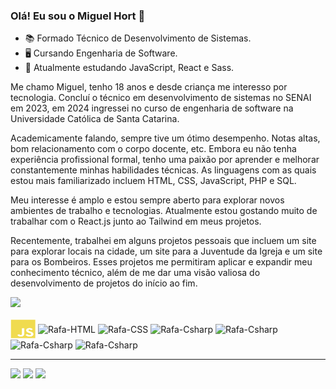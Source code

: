 ### Olá! Eu sou o Miguel Hort 👋

- 📚 Formado Técnico de Desenvolvimento de Sistemas.
- 🖥️ Cursando Engenharia de Software.
- 🌱 Atualmente estudando JavaScript, React e Sass.

Me chamo Miguel, tenho 18 anos e desde criança me interesso por tecnologia. Concluí o técnico em desenvolvimento de sistemas no SENAI em 2023, em 2024 ingressei no curso de engenharia de software na Universidade Católica de Santa Catarina.

Academicamente falando, sempre tive um ótimo desempenho. Notas altas, bom relacionamento com o corpo docente, etc. Embora eu não tenha experiência profissional formal, tenho uma paixão por aprender e melhorar constantemente minhas habilidades técnicas. As linguagens com as quais estou mais familiarizado incluem HTML, CSS, JavaScript, PHP e SQL.

Meu interesse é amplo e estou sempre aberto para explorar novos ambientes de trabalho e tecnologias. Atualmente estou gostando muito de trabalhar com o React.js junto ao Tailwind em meus projetos.

Recentemente, trabalhei em alguns projetos pessoais que incluem um site para explorar locais na cidade, um site para a Juventude da Igreja e um site para os Bombeiros. Esses projetos me permitiram aplicar e expandir meu conhecimento técnico, além de me dar uma visão valiosa do desenvolvimento de projetos do início ao fim.

<div>
        <a href="https://www.linkedin.com/in/miguel-hort-a05537204/"></a>
        <img height="180em"
            src="https://github-readme-stats.vercel.app/api/top-langs/?username=MiguelHort&layout=compact&theme=tokyonight">
    </div>
    <div style="display: inline_block"><br>
      <img align="center" alt="Rafa-Js" height="30" width="40"
            src="https://raw.githubusercontent.com/devicons/devicon/master/icons/javascript/javascript-plain.svg">
        <img align="center" alt="Rafa-HTML" height="30" width="40"
            src="https://cdn.jsdelivr.net/gh/devicons/devicon/icons/html5/html5-original.svg">
        <img align="center" alt="Rafa-CSS" height="30" width="40"
            src="https://cdn.jsdelivr.net/gh/devicons/devicon/icons/css3/css3-original.svg">
        <img align="center" alt="Rafa-Csharp" height="30" width="40"
            src="https://cdn.jsdelivr.net/gh/devicons/devicon/icons/php/php-original.svg">
        <img align="center" alt="Rafa-Csharp" height="30" width="40"
            src="https://cdn.jsdelivr.net/gh/devicons/devicon@latest/icons/nodejs/nodejs-plain-wordmark.svg">
        <img align="center" alt="Rafa-Csharp" height="30" width="40"
            src="https://cdn.jsdelivr.net/gh/devicons/devicon@latest/icons/react/react-original.svg">
        <img align="center" alt="Rafa-Csharp" height="30" width="40"
            src="https://cdn.jsdelivr.net/gh/devicons/devicon@latest/icons/sass/sass-original.svg">
    </div> <hr>
    <div>
        <a href="https://www.instagram.com/miguelhort/" target="_blank"><img
                src="https://img.shields.io/badge/-Instagram-%23E4405F?style=for-the-badge&logo=instagram&logoColor=white"
                target="_blank"></a>
        <a href="mailto:miguel.d.hort@gmail.com"><img
                src="https://img.shields.io/badge/-Gmail-%23333?style=for-the-badge&logo=gmail&logoColor=white"
                target="_blank"></a>
        <a href="https://www.linkedin.com/in/miguel-hort-a05537204/" target="_blank"><img
                src="https://img.shields.io/badge/-LinkedIn-%230077B5?style=for-the-badge&logo=linkedin&logoColor=white"
                target="_blank"></a>
    </div>

